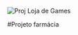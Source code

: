 ![Proj Loja de Games](https://github.com/saraalb/CRUD-Farmacia/assets/89718750/9a76328d-347b-4990-ac59-fa3f0708c15b)

#Projeto farmácia
